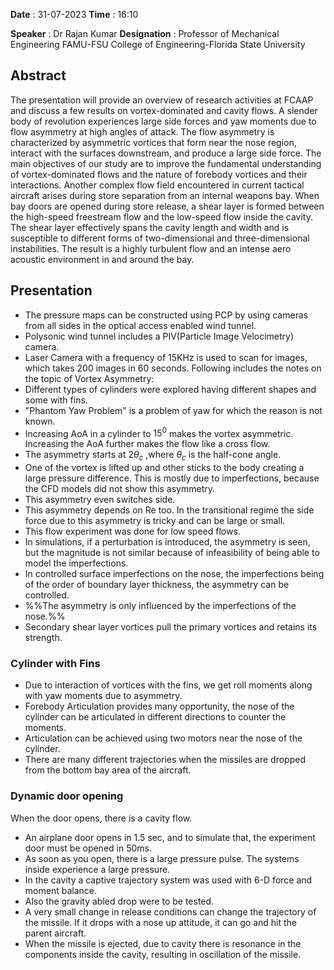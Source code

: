 **Date** : 31-07-2023
**Time** : 16:10

**Speaker** : Dr Rajan Kumar
**Designation** : Professor of Mechanical Engineering FAMU-FSU College of Engineering-Florida State University

## Abstract
 The presentation will provide an overview of research activities at FCAAP and discuss a few results on vortex-dominated and cavity flows. A slender body of revolution experiences large side forces and yaw moments due to flow asymmetry at high angles of attack. The flow asymmetry is characterized by asymmetric vortices that form near the nose region, interact with the surfaces downstream, and produce a large side force. The main objectives of our study are to improve the fundamental understanding of vortex-dominated flows and the nature of forebody vortices and their interactions. Another complex flow field encountered in current tactical aircraft arises during store separation from an internal weapons bay. When bay doors are opened during store release, a shear layer is formed between the high-speed freestream flow and the low-speed flow inside the cavity. The shear layer effectively spans the cavity length and width and is susceptible to different forms of two-dimensional and three-dimensional instabilities. The result is a highly turbulent flow and an intense aero acoustic environment in and around the bay.
 
## Presentation
* The pressure maps can be constructed using PCP by using cameras from all sides in the optical access enabled wind tunnel.
* Polysonic wind tunnel includes a PIV(Particle Image Velocimetry) camera.
* Laser Camera with a frequency of 15KHz is used to scan for images, which takes 200 images in 60 seconds.
Following includes the notes on the topic of Vortex Asymmetry:
* Different types of cylinders were explored having different shapes and some with fins. 
* "Phantom Yaw Problem" is a problem of yaw for which the reason is not known.
* Increasing AoA in a cylinder to $15^0$ makes the vortex asymmetric. Increasing the AoA further makes the flow like a cross flow.
* The asymmetry starts at 2$\theta_c$ ,where $\theta_c$ is the half-cone angle.
* One of the vortex is lifted up and other sticks to the body creating a large pressure difference. This is mostly due to imperfections, because the CFD models did not show this asymmetry. 
* This asymmetry even switches side. 
* This asymmetry depends on Re too. In the transitional regime the side force due to this asymmetry is tricky and can be large or small. 
* This flow experiment was done for low speed flows. 
* In simulations, if a perturbation is introduced, the asymmetry is seen, but the magnitude is not similar because of infeasibility of being able to model the imperfections. 
* In controlled surface imperfections on the nose, the imperfections being of the order of boundary layer thickness, the asymmetry can be controlled. 
* %%The asymmetry is only influenced by the imperfections of the nose.%% 
* Secondary shear layer vortices pull the primary vortices and retains its strength.

### Cylinder with Fins
* Due to interaction of vortices with the fins, we get roll moments along with yaw moments due to asymmetry.
* Forebody Articulation provides many opportunity, the nose of the cylinder can be articulated in different directions to counter the moments. 
* Articulation can be achieved using two motors near the nose of the cylinder. 
* There are many different trajectories when the missiles are dropped from the bottom bay area of the aircraft.  

### Dynamic door opening
When the door opens, there is a cavity flow. 
* An airplane door opens in 1.5 sec, and to simulate that, the experiment door must be opened in 50ms.
* As soon as you open, there is a large pressure pulse. The systems inside experience a large pressure. 
* In the cavity a captive trajectory system was used with 6-D force and moment balance.
* Also the gravity abled drop were to be tested. 
* A very small change in release conditions can change the trajectory of the missile. If it drops with a nose up attitude, it can go and hit the parent aircraft.
* When the missile is ejected, due to cavity there is resonance in the components inside the cavity, resulting in oscillation of the missile.



